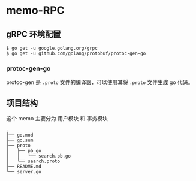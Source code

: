 # memo-RPC

## gRPC 环境配置

```shell
$ go get -u google.golang.org/grpc
$ go get -u github.com/golang/protobuf/protoc-gen-go
```

### protoc-gen-go

protoc-gen 是 `.proto` 文件的编译器，可以使用其将 `.proto` 文件生成 go 代码。

## 项目结构

这个 memo 主要分为 用户模块 和 事务模块

```shell
.
├── go.mod
├── go.sum
├── proto
│   ├── pb_go
│   │   └── search.pb.go
│   └── search.proto
├── README.md
└── server.go
```

